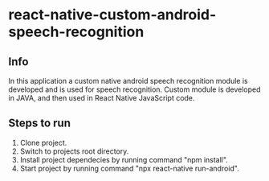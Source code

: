 # react-native-custom-android-speech-recognition

## Info
In this application a custom native android speech recognition module is developed and is used for speech recognition. 
Custom module is developed in JAVA, and then used in React Native JavaScript code.

## Steps to run
1. Clone project.
2. Switch to projects root directory.
3. Install project dependecies by running command "npm install".
4. Start project by running command "npx react-native run-android".
